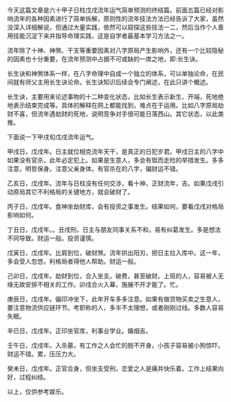 今天这篇文章是六十甲子日柱戊戌流年运气简单预测的终结篇。前面五篇已经对影响流年的各种因素进行了简单拆解，原则性的流年技法方法已经告诉了大家，虽然没深入详细解说，但通过大量实践，依然可以窥探这些技法一二，然后当作个人善用技能沉淀下来并指导命理实践，这是自学者最基本学习方法之一。

流年除了十神、神煞、干支等重要因素对八字原局产生影响外，还有一个比较隐秘的因素也十分重要，在流年预测中占据不可或缺的一席之地，即:长生诀。

长生诀和神煞体系一样，在八字命理中自成一个独立的体系，可以单独论命，在民间就有师父主用长生诀论命。长生诀知识后续会专门阐述，在此只讲个概述。

长生诀，主要用来论述事物的十二种变化状态，比如长生表示新生、开端，死地绝地表示结束完成等。具体的解释在网上都能找到，难点在于运用。比如八字原局劫财不喜，但流年遇劫财的死地，说明竞争对手很可能日落西山。其它状态，以此类推。

下面说一下甲戌旬戊戌流年运气。

甲戌日，戊戌年。日主就位相克流年天干，是真正的日犯岁君。甲戌日主的八字中如果没有官杀，此年必定犯上。如果是生意人，多会有铤而走险的举措发生。多多注意，明哲保身。注意父亲身体。有官杀在的八字，偏财运不错。

乙亥日，戊戌年。流年与日柱没有任何交涉，看十神，正财流年，吉。如果戊戌引动原局其它不利格局的关键地方，就会破财了。

丙子日，戊戌年。食神坐劫财库，会有投资之事发生。结果如何，要看戊戌对格局影响如何。

丁丑日，戊戌年。。丑戌刑，日主与朋友同事关系不和，易有纠葛发生。多是想法不同导致。财运一般。投资谨慎。

戊寅日，戊戌年。比肩到位，破财煞。流年拱出阳刃，把日主拉入库中。这一年，多会受人忽悠，利格局者得他人帮助。财运一般。

己卯日，戊戌年。劫财到位，合入坐支。破费，甚至破财。上班的人，容易被人无缘无故安排不相关的工作。卯戌合火入幕，施展不开才能了。忙。

庚辰日，戊戌年。偏印冲坐下，此年开车多多注意。如果有做货物买卖之生意人，要注意物流供应链环节。考职称的人，多半不太理想，或者刚刚过线。多数人容易失眠。

辛已日，戊戌年。正印坐官库，利事业学业。婚烟吉。

壬午日，戊戌年。入杀墓，有工作之人会忙的脱不开身。小孩子容易被小狗惊吓。财运不错。累，压压力大。

癸未日，戊戌年。正官合身，但坐支受刑，恋爱之人是痛并快乐着。工作上结果向好，过程纠结。

以上，仅供参考娱乐。

